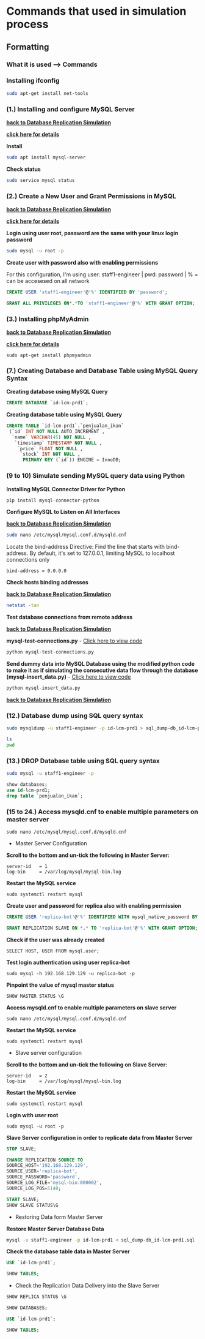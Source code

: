 # Commands that used in simulation process

## Formatting

### What it is used --> Commands

### Installing ifconfig

~~~bash
sudo apt-get install net-tools
~~~
<a id="01"></a>
### (1.) Installing and configure MySQL Server

[**back to Database Replication Simulation**](/Database-Replication-Simulation/readme.md)

[**click here for details**](https://ubuntu.com/server/docs/install-and-configure-a-mysql-server)

**Install**

~~~bash
sudo apt install mysql-server
~~~

**Check status**

~~~bash
sudo service mysql status
~~~
### (2.) Create a New User and Grant Permissions in MySQL
<a id="02"></a>

[**back to Database Replication Simulation**](/Database-Replication-Simulation/readme.md)

[**click here for details**](https://www.digitalocean.com/community/tutorials/how-to-create-a-new-user-and-grant-permissions-in-mysql)

**Login using user root, password are the same with your linux login password**
~~~bash
sudo mysql -u root -p
~~~

**Create user with password also with enabling permissions**

For this configuration, I'm using user: staff1-engineer | pwd: password | % = can be accesesed on all network
~~~sql
CREATE USER 'staff1-engineer'@'%' IDENTIFIED BY 'password';
~~~
~~~sql
GRANT ALL PRIVILEGES ON*.*TO 'staff1-engineer'@'%' WITH GRANT OPTION;
~~~
### (3.) Installing phpMyAdmin
<a id="03"></a>

[**back to Database Replication Simulation**](/Database-Replication-Simulation/readme.md)

[**click here for details**](https://www.hostinger.com/tutorials/how-to-install-and-setup-phpmyadmin-on-ubuntu)
~~~
sudo apt-get install phpmyadmin
~~~

### (7.) Creating Database and Database Table using MySQL Query Syntax
<a id="07"></a>

**Creating database using MySQL Query**
~~~sql
CREATE DATABASE `id-lcm-prd1`;
~~~
**Creating database table using MySQL Query**
~~~sql
CREATE TABLE `id-lcm-prd1`.`penjualan_ikan`
 (`id` INT NOT NULL AUTO_INCREMENT ,
  `name` VARCHAR(45) NOT NULL ,
   `timestamp` TIMESTAMP NOT NULL ,
    `price` FLOAT NOT NULL ,
     `stock` INT NOT NULL ,
      PRIMARY KEY (`id`)) ENGINE = InnoDB;
~~~

### (9 to 10) Simulate sending MySQL query data using Python
<a id="09"></a>

**Installing MySQL Connector Driver for Python**
~~~python
pip install mysql-connector-python
~~~
**Configure MySQL to Listen on All Interfaces**

[**back to Database Replication Simulation**](/Database-Replication-Simulation/readme.md)
~~~bash
sudo nano /etc/mysql/mysql.conf.d/mysqld.cnf
~~~
Locate the bind-address Directive: Find the line that starts with bind-address. By default, it's set to 127.0.0.1, limiting MySQL to localhost connections only
~~~
bind-address = 0.0.0.0
~~~

**Check hosts binding addresses**

[**back to Database Replication Simulation**](/Database-Replication-Simulation/readme.md)
~~~bash
netstat -tan
~~~

**Test database connections from remote address**

[**back to Database Replication Simulation**](/Database-Replication-Simulation/readme.md)

**mysql-test-connections.py** - [Click here to view code](/Database-Replication-Simulation/mysql-test-connections.py)

~~~python
python mysql-test-connections.py
~~~

**Send dummy data into MySQL Database using the modified python code to make it as if simulating the consecutive data flow through the database (mysql-insert_data.py)** - [Click here to view code](/Database-Replication-Simulation/mysql-insert_data.py)

~~~python
python mysql-insert_data.py
~~~

[**back to Database Replication Simulation**](/Database-Replication-Simulation/readme.md)

### (12.) Database dump using SQL query syntax
<a id="12"></a>

~~~bash
sudo mysqldump -u staff1-engineer -p id-lcm-prd1 > sql_dump-db_id-lcm-prd1.sql
~~~
~~~bash
ls
pwd
~~~

### (13.) DROP Database table using SQL query syntax
<a id="12"></a>

~~~bash
sudo mysql -u staff1-engineer -p
~~~
~~~sql
show databases;
use id-lcm-prd1;
drop table `penjualan_ikan`;
~~~

### (15 to 24.) Access mysqld.cnf to enable multiple parameters on master server
<a id="15"></a>

~~~
sudo nano /etc/mysql/mysql.conf.d/mysqld.cnf
~~~

- Master Server Configuration

**Scroll to the bottom and un-tick the following in Master Server:**
~~~nano
server-id   = 1
log-bin     = /var/log/mysql/mysql-bin.log
~~~
**Restart the MySQL service**
~~~
sudo systemctl restart mysql
~~~

**Create user and password for replica also with enabling permission**

~~~sql
CREATE USER 'replica-bot'@'%' IDENTIFIED WITH mysql_native_password BY 'password';
~~~
~~~sql
GRANT REPLICATION SLAVE ON *.* TO 'replica-bot'@'%' WITH GRANT OPTION;
~~~
**Check if the user was already created**
~~~
SELECT HOST, USER FROM mysql.user;
~~~

**Test login authentication using user replica-bot**
~~~
sudo mysql -h 192.168.129.129 -u replica-bot -p
~~~

**Pinpoint the value of mysql master status**
~~~
SHOW MASTER STATUS \G
~~~

**Access mysqld.cnf to enable multiple parameters on slave server**
~~~
sudo nano /etc/mysql/mysql.conf.d/mysqld.cnf
~~~

**Restart the MySQL service**
~~~
sudo systemctl restart mysql
~~~

- Slave server configuration

**Scroll to the bottom and un-tick the following on Slave Server:**
~~~nano
server-id   = 2
log-bin     = /var/log/mysql/mysql-bin.log
~~~

**Restart the MySQL service**
~~~
sudo systemctl restart mysql
~~~

**Login with user root**
~~~
sudo mysql -u root -p
~~~

**Slave Server configuration in order to replicate data from Master Server**
~~~sql
STOP SLAVE;
~~~
~~~sql
CHANGE REPLICATION SOURCE TO
SOURCE_HOST='192.168.129.129',
SOURCE_USER='replica-bot',
SOURCE_PASSWORD='password',
SOURCE_LOG_FILE='mysql-bin.000002',
SOURCE_LOG_POS=5140;
~~~
~~~sql
START SLAVE;
SHOW SLAVE STATUS\G
~~~

- Restoring Data form Master Server

**Restore Master Server Database Data**
~~~bash
mysql -u staff1-engineer -p id-lcm-prd1 < sql_dump-db_id-lcm-prd1.sql
~~~

**Check the database table data in Master Server**
~~~sql
USE `id-lcm-prd1`;
~~~
~~~sql
SHOW TABLES;
~~~

- Check the Replication Data Delivery into the Slave Server
~~~sql
SHOW REPLICA STATUS \G
~~~
~~~sql
SHOW DATABASES;
~~~
~~~sql
USE `id-lcm-prd1`;
~~~
~~~sql
SHOW TABLES;
~~~